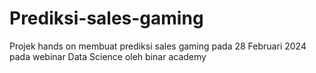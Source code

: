 # Prediksi-sales-gaming
Projek hands on membuat prediksi sales gaming pada 28 Februari 2024 pada webinar Data Science oleh binar academy
